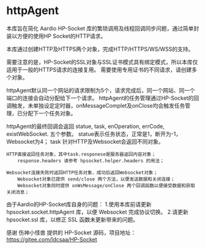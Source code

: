 # httpAgent
本库旨在简化 Aardio HP-Socket 库的繁琐调用及线程回调同步问题，通过简单封装以方便的使用HP Socket的HTTP请求。

本库通过创建HTTP及HTTPS两个对象，完成HTTP/HTTPS/WS/WSS的支持。

需要注意的是，HP-Socket的SSL对象与SSL证书模式具有绑定模式，所以本库仅适用于一般的HTTPS请求的连接复用。
需要使用专用证书的不同请求，请创建多个对象。

httpAgent默认同一个网站的请求限制为5个，请求完成后，同一个网站、同一个端口的连接会自动分配给下一个请求。
httpAgent的任务管理通过HP-Socket的回调触发，未单独设定定时器，onMessageComplet及onClose均会触发任务管理，已分配下一个任务对象。

httpAgent的最终回调会返回 statue, task, enOperation, errCode, existWebSocket. 五个参数。
statue表示任务状态，正常是1，断开为-1，Websocket为4；
task 针对HTTP及Websocket会返回不同对象。

    HTTP直接返回任务对象，其中task.responese是服务器返回内容对象；
        response.headers 请参考 hpsocket.helper.headers 的用法；
        
    Websocket连接失败时返回HTTP任务对象，成功后返回Websocket对象；
        Websocket对象已提供 send/close 两个方法，以便发送数据和关闭连接；
        Websocket对象同时提供 onWsMessage/onClose 两个回调函数以便接受数据和获取关闭消息；




由于Aardio的HP-Socket库自身的问题：
1.使用本库前请更新 hpsocket.socket.httpAgent 库，以便 Websocket 完成协议切换。
2.请更新 hpsocket.ssl 库，以修正 SSL 函数未更新带来的问题。

感谢 伤神小怪兽 提供的 HP-Socket 源码，项目地址：https://gitee.com/ldcsaa/HP-Socket
